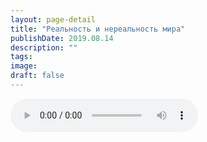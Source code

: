 ```yaml
---
layout: page-detail
title: "Реальность и нереальность мира"
publishDate: 2019.08.14
description: ""
tags:
image:
draft: false
---
```


<audio title="2019.08.14 - Реальность и нереальность мира.mp3" src="https://filer-api.advayta.org/v1.0/public/files/75685" controls=""></audio>

  
